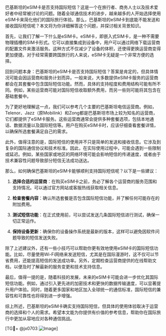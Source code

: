 巴基斯坦的eSIM卡是否支持国际短信？这是一个在旅行者、商务人士以及技术爱好者中经常被讨论的问题。随着全球通信技术的进步，越来越多的人开始选择使用eSIM卡来简化他们的国际旅行体验。那么，巴基斯坦的eSIM卡到底能不能发送和接收国际短信呢？本文将为你详细解答这个问题，并探讨相关背景知识。

首先，让我们了解一下什么是eSIM卡。eSIM卡，即嵌入式SIM卡，是一种不需要物理插槽的SIM卡形式。它可以直接集成到设备中，用户可以通过网络下载运营商的配置文件来激活服务。这种方式不仅减少了设备的体积，还使得更换运营商变得更加便捷。对于经常需要跨国旅行的人来说，eSIM卡无疑是一个非常方便的选择。

回到问题本身：巴基斯坦的eSIM卡是否支持国际短信？答案是肯定的，但具体情况可能会因运营商和服务计划而异。一般来说，大多数提供eSIM卡服务的运营商都会在其套餐中包含国际短信功能。然而，具体的支持程度和费用结构可能有所不同。例如，某些运营商可能对国际短信收取额外费用，而另一些则可能将其包含在基础套餐中。

为了更好地理解这一点，我们可以参考几个主要的巴基斯坦电信运营商。例如，Telenor、Jazz（原Mobilink）和Zong都是巴基斯坦市场上较为知名的运营商，它们都提供了eSIM卡服务。这些运营商通常会提供多种套餐选项，包括本地通话、数据流量以及国际短信等。用户在购买eSIM卡时，应该仔细查看套餐详情，以确保所选套餐满足自己的需求。

此外，值得注意的是，国际短信的使用并不只是简单的发送和接收信息。它涉及到复杂的国际通信协议和技术标准。因此，在实际使用过程中，可能会遇到一些限制或延迟。例如，某些国家或地区的网络环境可能会影响短信的传递速度，或者由于技术兼容性问题导致部分短信无法成功送达。

那么，如何确保巴基斯坦的eSIM卡能够顺利支持国际短信呢？以下是一些建议：

1. **选择合适的运营商**：在购买eSIM卡之前，务必了解各个运营商的服务范围和支持情况。可以通过官方网站或客服热线获取相关信息。
   
2. **检查套餐内容**：确认所选套餐是否包含国际短信功能，并了解任何可能存在的附加费用。

3. **测试短信功能**：在正式使用前，可以尝试发送几条国际短信进行测试，确保一切正常运作。

4. **保持设备更新**：确保你的设备操作系统是最新的版本，这样可以避免因软件问题导致的短信发送失败。

除了上述建议外，还有一些小技巧可以帮助你更有效地使用eSIM卡的国际短信功能。比如，尽量使用Wi-Fi网络来发送短信，尤其是在国际漫游时，这不仅可以节省费用，还能提高短信的发送成功率。另外，定期检查运营商提供的在线帮助文档，以便及时了解最新的服务变更和技术支持信息。

最后，值得一提的是，随着科技的发展，未来的eSIM卡可能会进一步优化其国际短信功能。例如，通过引入更先进的加密技术和更快的数据传输速度，可以显著提升用户体验。同时，随着更多国家和地区加入全球统一的通信标准，国际短信的兼容性和可靠性也将得到进一步增强。

综上所述，巴基斯坦的eSIM卡确实支持国际短信，但具体的使用体验取决于运营商的选择和个人的需求。希望本文能为你提供有价值的参考信息，帮助你在国际旅行中更加从容地应对各种通信挑战。

[TG💪+ @jx0703 ![Image](https://github.com/user-attachments/assets/dbca1d08-cadb-493c-b0ec-ad6f7a83f270)]